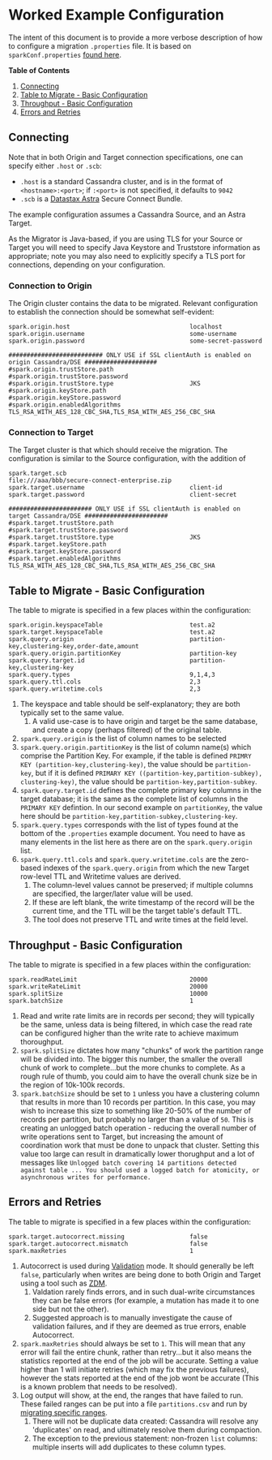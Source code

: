 # Worked Example Configuration
The intent of this document is to provide a more verbose description of how to configure a migration `.properties` file. It is based on `sparkConf.properties` [found here](./src/resources/sparkConf.properties).

**Table of Contents**
1. [Connecting](#Connecting)
2. [Table to Migrate - Basic Configuration](#table-to-migrate---basic-configuration)
3. [Throughput - Basic Configuration](#throughput---basic-configuration)
4. [Errors and Retries](#errors-and-retries)

## Connecting
Note that in both Origin and Target connection specifications, one can specify either `.host` or `.scb`:

* `.host` is a standard Cassandra cluster, and is in the format of `<hostname>:<port>`; if `:<port>` is not specified, it defaults to `9042`
* `.scb` is a [Datastax Astra](https://astra.datastax.com) Secure Connect Bundle.

The example configuration assumes a Cassandra Source, and an Astra Target.

As the Migrator is Java-based, if you are using TLS for your Source or Target you will need to specify Java Keystore and Truststore information as appropriate; note you may also need to explicitly specify a TLS port for connections, depending on your configuration.

### Connection to Origin
The Origin cluster contains the data to be migrated. Relevant configuration to establish the connection should be somewhat self-evident:
```
spark.origin.host                                 localhost
spark.origin.username                             some-username
spark.origin.password                             some-secret-password

########################## ONLY USE if SSL clientAuth is enabled on origin Cassandra/DSE ####################
#spark.origin.trustStore.path
#spark.origin.trustStore.password
#spark.origin.trustStore.type                     JKS
#spark.origin.keyStore.path
#spark.origin.keyStore.password
#spark.origin.enabledAlgorithms                   TLS_RSA_WITH_AES_128_CBC_SHA,TLS_RSA_WITH_AES_256_CBC_SHA
```

### Connection to Target
The Target cluster is that which should receive the migration. The configuration is similar to the Source configuration, with the addition of 
```
spark.target.scb                                  file:///aaa/bbb/secure-connect-enterprise.zip
spark.target.username                             client-id
spark.target.password                             client-secret

####################### ONLY USE if SSL clientAuth is enabled on target Cassandra/DSE #######################
#spark.target.trustStore.path
#spark.target.trustStore.password
#spark.target.trustStore.type                     JKS
#spark.target.keyStore.path
#spark.target.keyStore.password
#spark.target.enabledAlgorithms                   TLS_RSA_WITH_AES_128_CBC_SHA,TLS_RSA_WITH_AES_256_CBC_SHA
```

## Table to Migrate - Basic Configuration
The table to migrate is specified in a few places within the configuration:
```
spark.origin.keyspaceTable                        test.a2
spark.target.keyspaceTable                        test.a2
spark.query.origin                                partition-key,clustering-key,order-date,amount
spark.query.origin.partitionKey                   partition-key
spark.query.target.id                             partition-key,clustering-key
spark.query.types                                 9,1,4,3
spark.query.ttl.cols                              2,3
spark.query.writetime.cols                        2,3
```

1. The keyspace and table should be self-explanatory; they are both typically set to the same value.
   1. A valid use-case is to have origin and target be the same database, and create a copy (perhaps filtered) of the original table.
2. `spark.query.origin` is the list of column names to be selected
3. `spark.query.origin.partitionKey` is the list of column name(s) which comprise the Partition Key. For example, if the table is defined `PRIMRY KEY (partition-key,clustering-key)`, the value should be `partition-key`, but if it is defined `PRIMARY KEY ((partition-key,partition-subkey), clustering-key)`, the value should be `partition-key,partition-subkey`.
4. `spark.query.target.id` defines the complete primary key columns in the target database; it is the same as the complete list of columns in the `PRIMARY KEY` defintion. In our second example on `partitionKey`, the value here should be `partition-key,partition-subkey,clustering-key`.
5. `spark.query.types` corresponds with the list of types found at the bottom of the `.properties` example document. You need to have as many elements in the list here as there are on the `spark.query.origin` list.
6. `spark.query.ttl.cols` and `spark.query.writetime.cols` are the zero-based indexes of the `spark.query.origin` from which the new Target row-level TTL and Writetime values are derived.
   1. The column-level values cannot be preserved; if multiple columns are specified, the larger/later value will be used.
   2. If these are left blank, the write timestamp of the record will be the current time, and the TTL will be the target table's default TTL.
   3. The tool does not preserve TTL and write times at the field level.

## Throughput - Basic Configuration
The table to migrate is specified in a few places within the configuration:
```
spark.readRateLimit                               20000
spark.writeRateLimit                              20000
spark.splitSize                                   10000
spark.batchSize                                   1
```

1. Read and write rate limits are in records per second; they will typically be the same, unless data is being filtered, in which case the read rate can be configured higher than the write rate to achieve maximum thoroughput.
2. `spark.splitSize` dictates how many "chunks" of work the partition range will be divided into. The bigger this number, the smaller the overall chunk of work to complete...but the more chunks to complete. As a rough rule of thumb, you could aim to have the overall chunk size be in the region of 10k-100k records.
3. `spark.batchSize` should be set to `1` unless you have a clustering column that results in more than 10 records per partition. In this case, you may wish to increase this size to something like 20-50% of the number of records per partition, but probably no larger than a value of `50`. This is creating an unlogged batch operation - reducing the overall number of write operations sent to Target, but increasing the amount of coordination work that must be done to unpack that cluster. Setting this value too large can result in dramatically lower thorughput and a lot of messages like `Unlogged batch covering 14 partitions detected against table ... You should used a logged batch for atomicity, or asynchronous writes for performance.`


## Errors and Retries
The table to migrate is specified in a few places within the configuration:
```
spark.target.autocorrect.missing                  false
spark.target.autocorrect.mismatch                 false
spark.maxRetries                                  1
```

1. Autocorrect is used during [Validation](https://github.com/datastax/cassandra-data-migrator/#steps-for-data-validation) mode. It should generally be left `false`, particularly when writes are being done to both Origin and Target using a tool such as [ZDM](https://docs.datastax.com/en/astra-serverless/docs/migrate/introduction.html). 
   1. Valdation rarely finds errors, and in such dual-write circumstances they can be false errors (for example, a mutation has made it to one side but not the other).
   2. Suggested approach is to manually investigate the cause of validation failures, and if they are deemed as true errors, enable Autocorrect. 
2. `spark.maxRetries` should always be set to `1`. This will mean that any error will fail the entire chunk, rather than retry...but it also means the statistics reported at the end of the job will be accurate. Setting a value higher than 1 will initiate retries (which may fix the previous failures), however the stats reported at the end of the job wont be accurate (This is a known problem that needs to be resolved).
3. Log output will show, at the end, the ranges that have failed to run. These failed ranges can be put into a file `partitions.csv` and run by [migrating specific ranges](https://github.com/datastax/cassandra-data-migrator/#migrating-specific-partition-ranges).
   1. There will not be duplicate data created: Cassandra will resolve any 'duplicates' on read, and ultimately resolve them during compaction.
   2. The exception to the previous statement: non-frozen `list` columns: multiple inserts will add duplicates to these column types.


